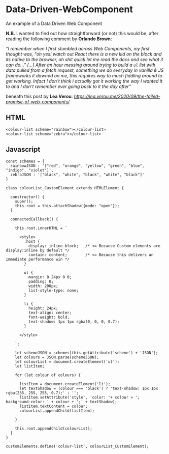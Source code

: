 # Data-Driven-WebComponent
An example of a Data Driven Web Component

**N.B.** I wanted to find out how straightforward (or not) this would be, after reading the following comment by **Orlando Brown**:

_"I remember when I first stumbled across Web Components, my first thought was, "oh yes! watch out React there is a new kid on the block and its native to the browser, oh shit quick let me read the docs and see what it can do..." \[...\] After an hour messing around trying to build a `ul` list with data pulled from a fetch request, something we do everyday in vanilla & JS frameworks it dawned on me, this requires way to much fiddling around to get working. Infact I don't think i actually got it working the way I wanted it to and I don't remember ever going back to it the day after"_

beneath this post by **Lea Verou**: _https://lea.verou.me/2020/09/the-failed-promise-of-web-components/_

## HTML
```
<colour-list scheme="rainbow"></colour-list>
<colour-list scheme="zebra"></colour-list>
```

## Javascript
```
const schemes = {
  rainbowJSON : '["red", "orange", "yellow", "green", "blue", "indigo", "violet"]',
  zebraJSON : '["black", "white", "black", "white", "black"]'
}

class colourList_CustomElement extends HTMLElement {
  
  constructor() {
    super();
    this.root = this.attachShadow({mode: "open"});
  }

  connectedCallback() {

    this.root.innerHTML = `
    
      <style>
        :host {
          display: inline-block;   /* <= Because Custom elements are display:inline by default */
          contain: content;        /* <= Because this delivers an immediate performance win */
        }
        
        ul {
          margin: 0 24px 0 0;
          padding: 0;
          width: 200px;
          list-style-type: none;
        }
        
        li {
          height: 24px;
          text-align: center;
          font-weight: bold;
          text-shadow: 1px 1px rgba(0, 0, 0, 0.7);
        }
        
      </style>
      
    `;
    
    let schemeJSON = schemes[this.getAttribute('scheme') + 'JSON'];
    let colours = JSON.parse(schemeJSON);
    let colourList = document.createElement('ul');
    let listItem;
    
    for (let colour of colours) {
    
      listItem = document.createElement('li');
      let textShadow = (colour === 'black') ? 'text-shadow: 1px 1px rgba(255, 255, 255, 0.7);' : '';
      listItem.setAttribute('style', 'color: '+ colour + '; background-color: ' + colour + ';' + textShadow);
      listItem.textContent = colour;
      colourList.appendChild(listItem);

    }
    
    this.root.appendChild(colourList);
  }
}

customElements.define('colour-list', colourList_CustomElement);

```
